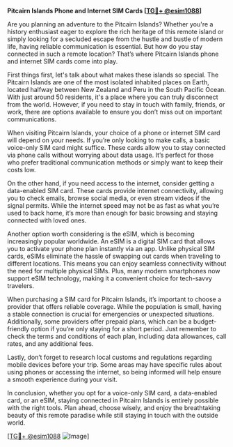 **Pitcairn Islands Phone and Internet SIM Cards [[TG💪+ @esim1088](https://t.me/s/esim1088)]**

Are you planning an adventure to the Pitcairn Islands? Whether you're a history enthusiast eager to explore the rich heritage of this remote island or simply looking for a secluded escape from the hustle and bustle of modern life, having reliable communication is essential. But how do you stay connected in such a remote location? That’s where Pitcairn Islands phone and internet SIM cards come into play.

First things first, let's talk about what makes these islands so special. The Pitcairn Islands are one of the most isolated inhabited places on Earth, located halfway between New Zealand and Peru in the South Pacific Ocean. With just around 50 residents, it's a place where you can truly disconnect from the world. However, if you need to stay in touch with family, friends, or work, there are options available to ensure you don’t miss out on important communications.

When visiting Pitcairn Islands, your choice of a phone or internet SIM card will depend on your needs. If you’re only looking to make calls, a basic voice-only SIM card might suffice. These cards allow you to stay connected via phone calls without worrying about data usage. It’s perfect for those who prefer traditional communication methods or simply want to keep their costs low.

On the other hand, if you need access to the internet, consider getting a data-enabled SIM card. These cards provide internet connectivity, allowing you to check emails, browse social media, or even stream videos if the signal permits. While the internet speed may not be as fast as what you’re used to back home, it’s more than enough for basic browsing and staying connected with loved ones.

Another option worth considering is the eSIM, which is becoming increasingly popular worldwide. An eSIM is a digital SIM card that allows you to activate your phone plan instantly via an app. Unlike physical SIM cards, eSIMs eliminate the hassle of swapping out cards when traveling to different locations. This means you can enjoy seamless connectivity without the need for multiple physical SIMs. Plus, many modern smartphones now support eSIM technology, making it a convenient choice for tech-savvy travelers.

When purchasing a SIM card for Pitcairn Islands, it’s important to choose a provider that offers reliable coverage. While the population is small, having a stable connection is crucial for emergencies or unexpected situations. Additionally, some providers offer prepaid plans, which can be a budget-friendly option if you’re only staying for a short period. Just remember to check the terms and conditions of each plan, including data allowances, call rates, and any additional fees.

Lastly, don’t forget to research local customs and regulations regarding mobile devices before your trip. Some areas may have specific rules about using phones or accessing the internet, so being informed will help ensure a smooth experience during your visit.

In conclusion, whether you opt for a voice-only SIM card, a data-enabled card, or an eSIM, staying connected in Pitcairn Islands is entirely possible with the right tools. Plan ahead, choose wisely, and enjoy the breathtaking beauty of this remote paradise while still staying in touch with the outside world.

[[TG💪+ @esim1088](https://t.me/s/esim1088) ![Image](https://i.postimg.cc/Y0z9fWf4/image.png)]